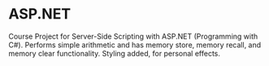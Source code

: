 # ASP.NET 
Course Project for Server-Side Scripting with ASP.NET (Programming with C#). Performs simple arithmetic and has memory store, memory recall, and memory clear functionality. Styling added, for personal effects.
